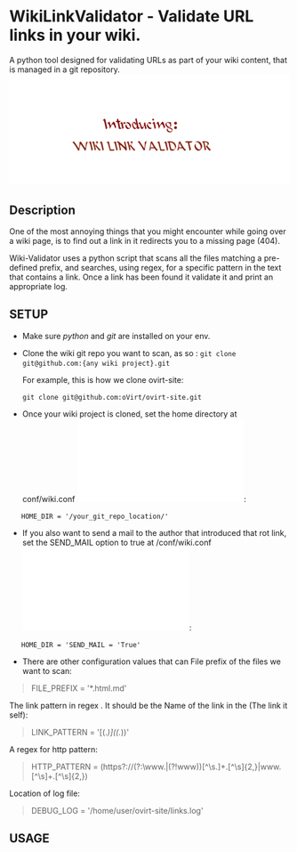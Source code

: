 # WikiLinkValidator - Validate URL links in your wiki.
A python tool designed for validating URLs as part of your wiki content, that is managed in a git repository.
![](/images/Introducing.gif)

## Description
One of the most annoying things that you might encounter while going over a wiki page, is to find out a link in it redirects you to a missing page (404).

Wiki-Validator uses a python script that scans all the files matching a pre-defined prefix,
and searches, using regex, for a specific pattern in the text that contains a link.
Once a link has been found it validate it and print an appropriate log.

## SETUP
* Make sure <i>python</i> and <i>git</i> are installed on your env.

* Clone the wiki git repo you want to scan, as so : `git clone git@github.com:{any wiki project}.git`
  
  For example, this is how we clone ovirt-site:
  ``` 
  git clone git@github.com:oVirt/ovirt-site.git
  ```

* Once your wiki project is cloned, set the home directory at conf/wiki.conf ![](/conf/wiki.conf):
```
   HOME_DIR = '/your_git_repo_location/'
```

* If you also want to send a mail to the author that introduced that rot link, set the SEND_MAIL option to true at /conf/wiki.conf ![conf/wiki.conf](/conf/wiki.conf):
```
   HOME_DIR = 'SEND_MAIL = 'True'
```

* There are other configuration values that can File prefix of the files we want to scan:
>FILE_PREFIX = '*.html.md'

The link pattern in regex [](). It should be the Name of the link in the (The link it self):
>LINK_PATTERN = '\[(.*)\]\((.*)\)'

A regex for http pattern:
>HTTP_PATTERN = (https?:\/\/(?:\www\.|(?!www))[^\s\.]+\.[^\s]{2,}|www\.[^\s]+\.[^\s]{2,})

Location of log file:
>DEBUG_LOG = '/home/user/ovirt-site/links.log'

## USAGE


